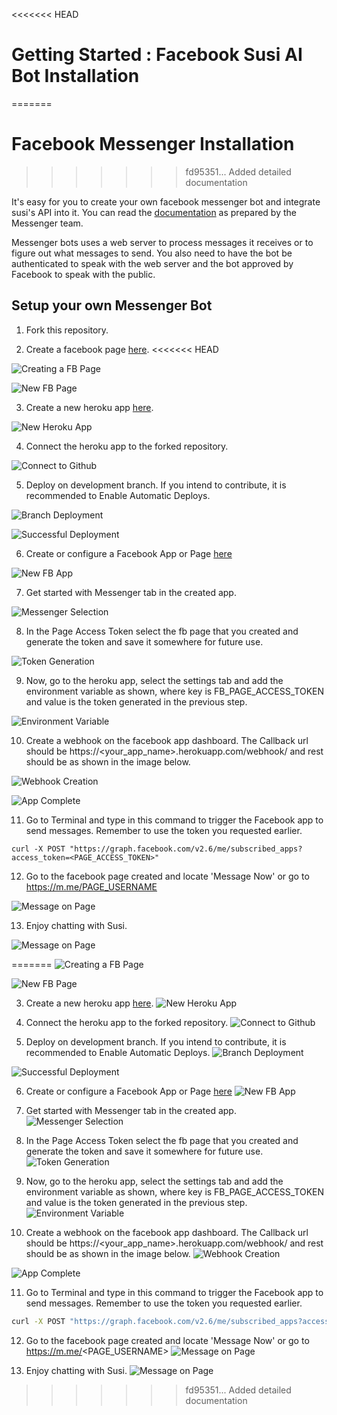 <<<<<<< HEAD
# Getting Started : Facebook Susi AI Bot Installation 
=======
# Facebook Messenger Installation
>>>>>>> fd95351... Added detailed documentation

It's easy for you to create your own facebook messenger bot and integrate susi's API into it. You can read the  [documentation](https://developers.facebook.com/docs/messenger-platform/quickstart) as prepared by the Messenger team.

Messenger bots uses a web server to process messages it receives or to figure out what messages to send. You also need to have the bot be authenticated to speak with the web server and the bot approved by Facebook to speak with the public.

## Setup your own Messenger Bot
1. Fork this repository.

2. Create a facebook page [here](https://www.facebook.com/pages/create/).
<<<<<<< HEAD

 ![Creating a FB Page](/docs/images/1_create_fb_page.png)

 ![New FB Page](/docs/images/2_fb_page.png)

3. Create a new heroku app [here](https://dashboard.heroku.com/new?org=personal-apps).

 ![New Heroku App](/docs/images/3_create_heroku_app.png)

4. Connect the heroku app to the forked repository.

 ![Connect to Github](/docs/images/4_heroku_github_connect.png)

5. Deploy on development branch. If you intend to contribute, it is recommended to Enable Automatic Deploys.

 ![Branch Deployment](/docs/images/5_branch_selection.png)

 ![Successful Deployment](/docs/images/6_heroku_deployment.png)

6. Create or configure a Facebook App or Page [here](https://developers.facebook.com/apps/)

 ![New FB App](/docs/images/7_create_fb_app.png)

7. Get started with Messenger tab in the created app.

 ![Messenger Selection](/docs/images/8_select_messenger.png)

8. In the Page Access Token select the fb page that you created and generate the token and save it somewhere for future use.

 ![Token Generation](/docs/images/9_select_token.png)

9. Now, go to the heroku app, select the settings tab and add the environment variable as shown, where key is FB_PAGE_ACCESS_TOKEN and value is the token generated in the previous step.

 ![Environment Variable](/docs/images/10_add_env_variable.png)

10. Create a webhook on the facebook app dashboard. The Callback url should be https://&lt;your_app_name&gt;.herokuapp.com/webhook/ and rest should be as shown in the image below.

 ![Webhook Creation](/docs/images/11_add_webhook.png)


 ![App Complete](/docs/images/12_app_complete.png)

11. Go to Terminal and type in this command to trigger the Facebook app to send messages. Remember to use the token you requested earlier.
 ```
 curl -X POST "https://graph.facebook.com/v2.6/me/subscribed_apps?access_token=<PAGE_ACCESS_TOKEN>"
 ```

12. Go to the facebook page created and locate 'Message Now' or go to https://m.me/PAGE_USERNAME

 ![Message on Page](/docs/images/13_message_on_page.png)

13. Enjoy chatting with Susi.

 ![Message on Page](/docs/images/14_fb_chat.png)

=======
![Creating a FB Page](/docs/images/1_create_fb_page.png)

![New FB Page](/docs/images/2_fb_page.png)

3. Create a new heroku app [here](https://dashboard.heroku.com/new?org=personal-apps).
![New Heroku App](/docs/images/3_create_heroku_app.png)

4. Connect the heroku app to the forked repository.
![Connect to Github](/docs/images/4_heroku_github_connect.png)

5. Deploy on development branch. If you intend to contribute, it is recommended to Enable Automatic Deploys.
![Branch Deployment](/docs/images/5_branch_selection.png)

![Successful Deployment](/docs/images/6_heroku_deployment.png)

6. Create or configure a Facebook App or Page [here](https://developers.facebook.com/apps/)
![New FB App](/docs/images/7_create_fb_app.png)

7. Get started with Messenger tab in the created app.
![Messenger Selection](/docs/images/8_select_messenger.png)

8. In the Page Access Token select the fb page that you created and generate the token and save it somewhere for future use.
![Token Generation](/docs/images/9_select_token.png)

9. Now, go to the heroku app, select the settings tab and add the environment variable as shown, where key is FB_PAGE_ACCESS_TOKEN and value is the token generated in the previous step.
![Environment Variable](/docs/images/10_add_env_variable.png)

10. Create a webhook on the facebook app dashboard. The Callback url should be https://<your_app_name>.herokuapp.com/webhook/ and rest should be as shown in the image below.
![Webhook Creation](/docs/images/11_add_webhook.png)

![App Complete](/docs/images/12_app_complete.png)

11. Go to Terminal and type in this command to trigger the Facebook app to send messages. Remember to use the token you requested earlier.

```bash
curl -X POST "https://graph.facebook.com/v2.6/me/subscribed_apps?access_token=<PAGE_ACCESS_TOKEN>"
```

12. Go to the facebook page created and locate 'Message Now' or go to https://m.me/<PAGE_USERNAME>
![Message on Page](/docs/images/13_message_on_page)

13. Enjoy chatting with Susi.
![Message on Page](/docs/images/14_fb_chat.png)
>>>>>>> fd95351... Added detailed documentation
